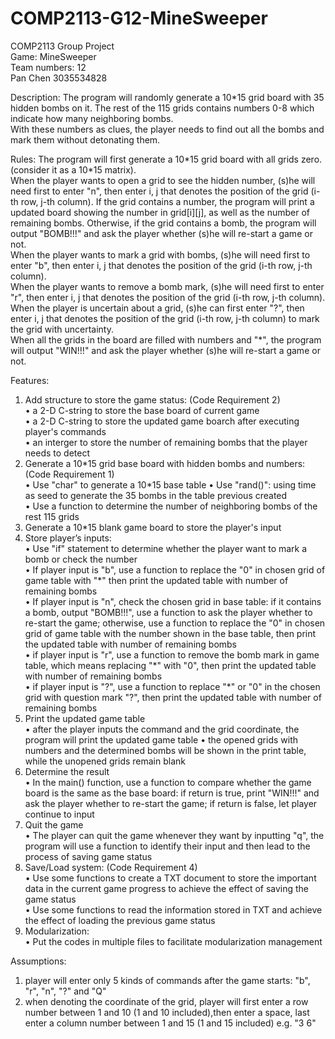 # COMP2113-G12-MineSweeper

COMP2113 Group Project  
Game: MineSweeper  
Team numbers: 12  
Pan Chen 3035534828     

Description: The program will randomly generate a 10\*15 grid board with 35 hidden bombs on it. The rest of the 115 grids contains numbers 0-8 which indicate how many neighboring bombs.  
With these numbers as clues, the player needs to find out all the bombs and mark them without detonating them.  

Rules: 
The program will first generate a 10\*15 grid board with all grids zero. (consider it as a 10\*15 matrix).  
When the player wants to open a grid to see the hidden number, (s)he will need first to enter "n", then enter i, j that denotes the position of the grid (i-th row, j-th column). If the grid contains a number, the program will print a updated board showing the number in grid[i][j], as well as the number of remaining bombs. Otherwise, if the grid contains a bomb, the program will output "BOMB!!!" and ask the player whether (s)he will re-start a game or not.  
When the player wants to mark a grid with bombs, (s)he will need first to enter "b", then enter i, j that denotes the position of the grid (i-th row, j-th column).  
When the player wants to remove a bomb mark, (s)he will need first to enter "r", then enter i, j that denotes the position of the grid (i-th row, j-th column).  
When the player is uncertain about a grid, (s)he can first enter "?", then enter i, j that denotes the position of the grid (i-th row, j-th column) to mark the grid with uncertainty.  
When all the grids in the board are filled with numbers and "*", the program will output "WIN!!!" and ask the player whether (s)he will re-start a game or not.  

Features:  

1. Add structure to store the game status: (Code Requirement 2)  
• a 2-D C-string to store the base board of current game  
• a 2-D C-string to store the updated game boarch after executing player's commands  
• an interger to store the number of remaining bombs that the player needs to detect  
2. Generate a 10\*15 grid base board with hidden bombs and numbers: (Code Requirement 1)  
•	Use "char" to generate a 10\*15 base table
•	Use "rand()": using time as seed to generate the 35 bombs in the table previous created  
•	Use a function to determine the number of neighboring bombs of the rest 115 grids  
3. Generate a 10\*15 blank game board to store the player's input  
4. Store player’s inputs:    
•	Use "if" statement to determine whether the player want to mark a bomb or check the number  
•	If player input is "b", use a function to replace the "0" in chosen grid of game table with "\*" then print the updated table with number of remaining bombs  
• If player input is "n", check the chosen grid in base table: if it contains a bomb, output "BOMB!!!", use a function to ask the player whether to re-start the game; otherwise, use a function to replace the "0" in chosen grid of game table with the number shown in the base table, then print the updated table with number of remaining bombs  
•	if player input is "r", use a function to remove the bomb mark in game table, which means replacing "\*" with "0", then print the updated table with number of remaining bombs  
•	if player input is "?", use a function to replace "\*" or "0" in the chosen grid with question mark "?", then print the updated table with number of remaining bombs  
5. Print the updated game table  
•	after the player inputs the command and the grid coordinate, the program will print the updated game table
•	the opened grids with numbers and the determined bombs will be shown in the print table, while the unopened grids remain blank
6. Determine the result  
•	In the main() function, use a function to compare whether the game board is the same as the base board: if return is true, print "WIN!!!" and ask the player whether to re-start the game; if return is false, let player continue to input  
7. Quit the game  
•	The player can quit the game whenever they want by inputting "q", the program will use a function to identify their input and then lead to the process of saving game status  
8. Save/Load system: (Code Requirement 4)  
•	Use some functions to create a TXT document to store the important data in the current game progress to achieve the effect of saving the game status  
•	Use some functions to read the information stored in TXT and achieve the effect of loading the previous game status  
9. Modularization:  
•	Put the codes in multiple files to facilitate modularization management  

Assumptions:
1. player will enter only 5 kinds of commands after the game starts: "b", "r", "n", "?" and "Q"
2. when denoting the coordinate of the grid, player will first enter a row number between 1 and 10 (1 and 10 included),then enter a space, last enter a column number between 1 and 15 (1 and 15 included) e.g. "3 6" 
